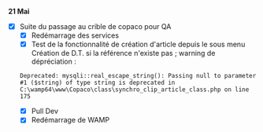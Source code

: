 **21 Mai**
- [x] Suite du passage au crible de copaco pour QA
    - [x] Redémarrage des services
    - [x] Test de la fonctionnalité de création d'article depuis le sous menu Création de D.T. si la référence n'existe pas ; warning de dépréciation : 
    ```
    Deprecated: mysqli::real_escape_string(): Passing null to parameter #1 ($string) of type string is deprecated in C:\wamp64\www\Copaco\class\synchro_clip_article_class.php on line 175
    ```
    - [x] Pull Dev
    - [x] Redémarrage de WAMP
